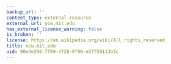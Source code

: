 ```yaml
---
backup_url: ''
content_type: external-resource
external_url: ocw.mit.edu
has_external_license_warning: false
is_broken: ''
license: https://en.wikipedia.org/wiki/All_rights_reserved
title: ocw.mit.edu
uid: 90e4e206-7f69-4728-9f00-e37f59113b3c
---
```

